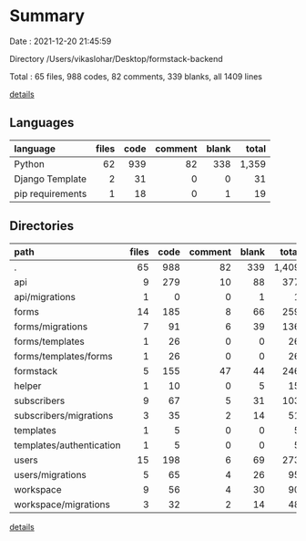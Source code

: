 # Summary

Date : 2021-12-20 21:45:59

Directory /Users/vikaslohar/Desktop/formstack-backend

Total : 65 files,  988 codes, 82 comments, 339 blanks, all 1409 lines

[details](details.md)

## Languages
| language | files | code | comment | blank | total |
| :--- | ---: | ---: | ---: | ---: | ---: |
| Python | 62 | 939 | 82 | 338 | 1,359 |
| Django Template | 2 | 31 | 0 | 0 | 31 |
| pip requirements | 1 | 18 | 0 | 1 | 19 |

## Directories
| path | files | code | comment | blank | total |
| :--- | ---: | ---: | ---: | ---: | ---: |
| . | 65 | 988 | 82 | 339 | 1,409 |
| api | 9 | 279 | 10 | 88 | 377 |
| api/migrations | 1 | 0 | 0 | 1 | 1 |
| forms | 14 | 185 | 8 | 66 | 259 |
| forms/migrations | 7 | 91 | 6 | 39 | 136 |
| forms/templates | 1 | 26 | 0 | 0 | 26 |
| forms/templates/forms | 1 | 26 | 0 | 0 | 26 |
| formstack | 5 | 155 | 47 | 44 | 246 |
| helper | 1 | 10 | 0 | 5 | 15 |
| subscribers | 9 | 67 | 5 | 31 | 103 |
| subscribers/migrations | 3 | 35 | 2 | 14 | 51 |
| templates | 1 | 5 | 0 | 0 | 5 |
| templates/authentication | 1 | 5 | 0 | 0 | 5 |
| users | 15 | 198 | 6 | 69 | 273 |
| users/migrations | 5 | 65 | 4 | 26 | 95 |
| workspace | 9 | 56 | 4 | 30 | 90 |
| workspace/migrations | 3 | 32 | 2 | 14 | 48 |

[details](details.md)